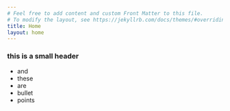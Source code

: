 ```yaml
---
# Feel free to add content and custom Front Matter to this file.
# To modify the layout, see https://jekyllrb.com/docs/themes/#overriding-theme-defaults
title: Home
layout: home
---
```


### this is a small header
- and
- these
- are
- bullet
- points

